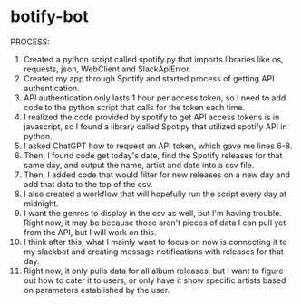# botify-bot

PROCESS:

1. Created a python script called spotify.py that imports libraries like os, requests, json, WebClient and SlackApiError.
2. Created my app through Spotify and started process of getting API authentication.
3. API authentication only lasts 1 hour per access token, so I need to add code to the python script that calls for the token each time. 
4. I realized the code provided by spotify to get API access tokens is in javascript, so I found a library called Spotipy that utilized spotify API in python.
5. I asked ChatGPT how to request an API token, which gave me lines 6-8. 
6. Then, I found code get today's date, find the Spotify releases for that same day, and output the name, artist and date into a csv file.
7. Then, I added code that would filter for new releases on a new day and add that data to the top of the csv.
8. I also created a workflow that will hopefully run the script every day at midnight.
9. I want the genres to display in the csv as well, but I'm having trouble. Right now, it may be because those aren't pieces of data I can pull yet from the API, but I will work on this.
10. I think after this, what I mainly want to focus on now is connecting it to my slackbot and creating message notifications with releases for that day.
11. Right now, it only pulls data for all album releases, but I want to figure out how to cater it to users, or only have it show specific artists based on parameters established by the user. 